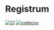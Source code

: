 # Registrum

[![CI](https://github.com/acm-uic/registrum/workflows/CI/badge.svg)](https://github.com/acm-uic/registrum/actions?query=workflow%3ACI)
[![codecov](https://codecov.io/gh/acm-uic/registrum/branch/master/graph/badge.svg?token=5aYe8JnyLU)](https://codecov.io/gh/acm-uic/registrum)
